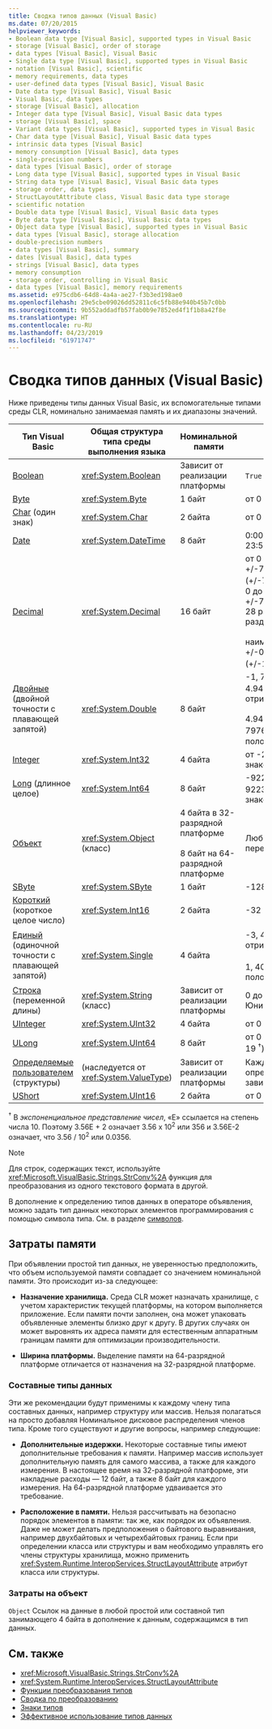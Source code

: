 ```yaml
---
title: Сводка типов данных (Visual Basic)
ms.date: 07/20/2015
helpviewer_keywords:
- Boolean data type [Visual Basic], supported types in Visual Basic
- storage [Visual Basic], order of storage
- data types [Visual Basic], Visual Basic
- Single data type [Visual Basic], supported types in Visual Basic
- notation [Visual Basic], scientific
- memory requirements, data types
- user-defined data types [Visual Basic], Visual Basic
- Date data type [Visual Basic], Visual Basic
- Visual Basic, data types
- storage [Visual Basic], allocation
- Integer data type [Visual Basic], Visual Basic data types
- storage [Visual Basic], space
- Variant data types [Visual Basic], supported types in Visual Basic
- Char data type [Visual Basic], Visual Basic data types
- intrinsic data types [Visual Basic]
- memory consumption [Visual Basic], data types
- single-precision numbers
- data types [Visual Basic], order of storage
- Long data type [Visual Basic], supported types in Visual Basic
- String data type [Visual Basic], Visual Basic data types
- storage order, data types
- StructLayoutAttribute class, Visual Basic data type storage
- scientific notation
- Double data type [Visual Basic], Visual Basic data types
- Byte data type [Visual Basic], Visual Basic data types
- Object data type [Visual Basic], supported types in Visual Basic
- data types [Visual Basic], storage allocation
- double-precision numbers
- data types [Visual Basic], summary
- dates [Visual Basic], data types
- strings [Visual Basic], data types
- memory consumption
- storage order, controlling in Visual Basic
- data types [Visual Basic], memory requirements
ms.assetid: e975cdb6-64d8-4a4a-ae27-f3b3ed198ae0
ms.openlocfilehash: 29e5cbe09026dd52811c6c5fb88e940b45b7c0bb
ms.sourcegitcommit: 9b552addadfb57fab0b9e7852ed4f1f1b8a42f8e
ms.translationtype: HT
ms.contentlocale: ru-RU
ms.lasthandoff: 04/23/2019
ms.locfileid: "61971747"
---
```

# <a name="data-type-summary-visual-basic"></a>Сводка типов данных (Visual Basic)
Ниже приведены типы данных Visual Basic, их вспомогательные типами среды CLR, номинально занимаемая память и их диапазоны значений.  
  
|Тип Visual Basic|Общая структура типа среды выполнения языка|Номинальной памяти|Диапазон значений|  
|-----------------------|--------------------------------------------|--------------------------------|-----------------|  
|[Boolean](../../../visual-basic/language-reference/data-types/boolean-data-type.md)|<xref:System.Boolean>|Зависит от реализации платформы|`True` или `False`|  
|[Byte](../../../visual-basic/language-reference/data-types/byte-data-type.md)|<xref:System.Byte>|1 байт|от 0 до 255 (неподписанный)|  
|[Char](../../../visual-basic/language-reference/data-types/char-data-type.md) (один знак)|<xref:System.Char>|2 байта|от 0 до 65535 (без знака)|  
|[Date](../../../visual-basic/language-reference/data-types/date-data-type.md)|<xref:System.DateTime>|8 байт|0:00:00 (полночь) 1 января 0001 года до 23:59:59: 00 31 декабря 9999 года|  
|[Decimal](../../../visual-basic/language-reference/data-types/decimal-data-type.md)|<xref:System.Decimal>|16 байт|от 0 до +/-79,228,162,514,264,337,593,543,950,335 (+/-7,9 … E + 28) <sup>†</sup> нет десятичной запятой; от 0 до +/-7,9228162514264337593543950335 с 28 разрядами справа от десятичного разделителя;<br /><br /> наименьшее ненулевое значение равно +/-0,0000000000000000000000000001 (+/-1E-28) <sup>†</sup>|  
|[Двойные](../../../visual-basic/language-reference/data-types/double-data-type.md) (двойной точности с плавающей запятой)|<xref:System.Double>|8 байт|-1, 79769313486231570E + 308 до - 4.94065645841246544E-324 <sup>†</sup> для отрицательных значений;<br /><br /> 4.94065645841246544E-324 до 1, 79769313486231570E + 308 <sup>†</sup> для положительных значений|  
|[Integer](../../../visual-basic/language-reference/data-types/integer-data-type.md)|<xref:System.Int32>|4 байта|от -2147483648 до 2 147 483 647 (со знаком)|  
|[Long](../../../visual-basic/language-reference/data-types/long-data-type.md) (длинное целое)|<xref:System.Int64>|8 байт|-9223372036854775808 до 9223372036854775807 (9.2 … E + 18 <sup>†</sup>) (со знаком)|  
|[Объект](../../../visual-basic/language-reference/data-types/object-data-type.md)|<xref:System.Object> (класс)|4 байта в 32-разрядной платформе<br /><br /> 8 байт на 64-разрядной платформе|Любой тип, которые могут храниться в переменной типа `Object`|  
|[SByte](../../../visual-basic/language-reference/data-types/sbyte-data-type.md)|<xref:System.SByte>|1 байт|-128 до 127 (со знаком)|  
|[Короткий](../../../visual-basic/language-reference/data-types/short-data-type.md) (короткое целое число)|<xref:System.Int16>|2 байта|-32 768 до 32 767 (со знаком)|  
|[Единый](../../../visual-basic/language-reference/data-types/single-data-type.md) (одиночной точности с плавающей запятой)|<xref:System.Single>|4 байта|-3, 4028235E + 38 до - 1, 401298E-45 <sup>†</sup> для отрицательных значений;<br /><br /> 1, 401298E-45 до 3, 4028235E + 38 <sup>†</sup> для положительных значений|  
|[Строка](../../../visual-basic/language-reference/data-types/string-data-type.md) (переменной длины)|<xref:System.String> (класс)|Зависит от реализации платформы|0 до приблизительно 2 миллиардов знаков Юникода|  
|[UInteger](../../../visual-basic/language-reference/data-types/uinteger-data-type.md)|<xref:System.UInt32>|4 байта|от 0 до 4 294 967 295 (неподписанный)|  
|[ULong](../../../visual-basic/language-reference/data-types/ulong-data-type.md)|<xref:System.UInt64>|8 байт|от 0 до 18446744073709551615 (1,8 … E + 19 <sup>†</sup>) (без знака)|  
|[Определяемые пользователем](../../../visual-basic/language-reference/data-types/user-defined-data-type.md) (структуры)|(наследуется от <xref:System.ValueType>)|Зависит от реализации платформы|Каждый элемент структуры имеет диапазон, определяемый по его типу данных и не зависят от диапазонов других элементов|  
|[UShort](../../../visual-basic/language-reference/data-types/ushort-data-type.md)|<xref:System.UInt16>|2 байта|от 0 до 65 535 (неподписанный)|  
  
 <sup>†</sup> В *экспоненциальное представление чисел*, «E» ссылается на степень числа 10. Поэтому 3.56E + 2 означает 3.56 x 10<sup>2</sup> или 356 и 3.56E-2 означает, что 3.56 / 10<sup>2</sup> или 0.0356.  
  
> [!NOTE]
>  Для строк, содержащих текст, используйте <xref:Microsoft.VisualBasic.Strings.StrConv%2A> функция для преобразования из одного текстового формата в другой.  
  
 В дополнение к определению типов данных в операторе объявления, можно задать тип данных некоторых элементов программирования с помощью символа типа. См. в разделе [символов](../../../visual-basic/programming-guide/language-features/data-types/type-characters.md).  
  
## <a name="memory-consumption"></a>Затраты памяти  
 При объявлении простой тип данных, не уверенностью предположить, что объем используемой памяти совпадает со значением номинальной памяти. Это происходит из-за следующее:  
  
- **Назначение хранилища.** Среда CLR может назначать хранилище, с учетом характеристик текущей платформы, на котором выполняется приложение. Если памяти почти заполнен, она может упаковать объявленные элементы близко друг к другу. В других случаях он может выровнять их адреса памяти для естественным аппаратным границам памяти для оптимизации производительности.  
  
- **Ширина платформы.** Выделение памяти на 64-разрядной платформе отличается от назначения на 32-разрядной платформе.  
  
### <a name="composite-data-types"></a>Составные типы данных  
 Эти же рекомендации будут применимы к каждому члену типа составных данных, например структуру или массив. Нельзя полагаться на просто добавляя Номинальное дисковое распределения членов типа. Кроме того существуют и другие вопросы, например следующие:  
  
- **Дополнительные издержки.** Некоторые составные типы имеют дополнительные требования к памяти. Например массив использует дополнительную память для самого массива, а также для каждого измерения. В настоящее время на 32-разрядной платформе, эти накладные расходы — 12 байт, а также 8 байт для каждого измерения. На 64-разрядной платформе удваивается это требование.  
  
- **Расположение в памяти.** Нельзя рассчитывать на безопасно порядок элементов в памяти: так же, как порядок их объявления. Даже не может делать предположения о байтового выравнивания, например двухбайтовых и четырехбайтовых границ. Если при определении класса или структуры и вам необходимо управлять его члены структуры хранилища, можно применить <xref:System.Runtime.InteropServices.StructLayoutAttribute> атрибут класса или структуры.  
  
### <a name="object-overhead"></a>Затраты на объект  
 `Object` Ссылок на данные в любой простой или составной тип занимающего 4 байта в дополнение к данным, содержащимся в тип данных.  
  
## <a name="see-also"></a>См. также

- <xref:Microsoft.VisualBasic.Strings.StrConv%2A>
- <xref:System.Runtime.InteropServices.StructLayoutAttribute>
- [Функции преобразования типов](../../../visual-basic/language-reference/functions/type-conversion-functions.md)
- [Сводка по преобразованию](../../../visual-basic/language-reference/keywords/conversion-summary.md)
- [Знаки типов](../../../visual-basic/programming-guide/language-features/data-types/type-characters.md)
- [Эффективное использование типов данных](../../../visual-basic/programming-guide/language-features/data-types/efficient-use-of-data-types.md)
